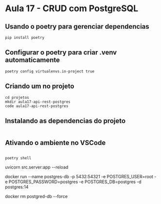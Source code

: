 # Aula 17 - CRUD com PostgreSQL

## Usando o poetry para gerenciar dependencias

```shell
pip install poetry
```

## Configurar o poetry para criar .venv automaticamente

```shell
poetry config virtualenvs.in-project true
```

## Criando um no projeto

```shell
cd projetos
mkdir aula17-api-rest-postgres
code aula17-api-rest-postgres
```


## Instalando as dependencias do projeto

```
```


## Ativando o ambiente no VSCode


```shell

poetry shell
```

uvicorn src.server:app --reload


docker run --name postgres-db -p 5432:54321 -e POSTGRES_USER=root -e POSTGRES_PASSWORD=postgres -e POSTGRES_DB=postgres -d postgres:14

docker rm postgred-db --force